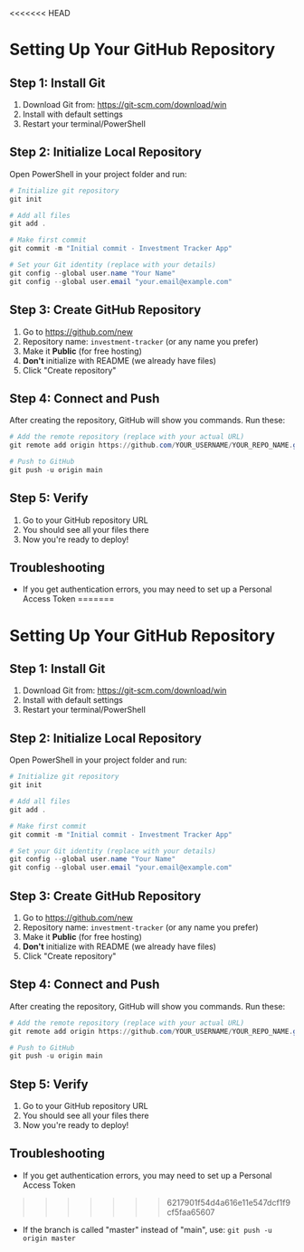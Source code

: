 <<<<<<< HEAD
# Setting Up Your GitHub Repository

## Step 1: Install Git
1. Download Git from: https://git-scm.com/download/win
2. Install with default settings
3. Restart your terminal/PowerShell

## Step 2: Initialize Local Repository
Open PowerShell in your project folder and run:

```powershell
# Initialize git repository
git init

# Add all files
git add .

# Make first commit
git commit -m "Initial commit - Investment Tracker App"

# Set your Git identity (replace with your details)
git config --global user.name "Your Name"
git config --global user.email "your.email@example.com"
```

## Step 3: Create GitHub Repository
1. Go to https://github.com/new
2. Repository name: `investment-tracker` (or any name you prefer)
3. Make it **Public** (for free hosting)
4. **Don't** initialize with README (we already have files)
5. Click "Create repository"

## Step 4: Connect and Push
After creating the repository, GitHub will show you commands. Run these:

```powershell
# Add the remote repository (replace with your actual URL)
git remote add origin https://github.com/YOUR_USERNAME/YOUR_REPO_NAME.git

# Push to GitHub
git push -u origin main
```

## Step 5: Verify
1. Go to your GitHub repository URL
2. You should see all your files there
3. Now you're ready to deploy!

## Troubleshooting
- If you get authentication errors, you may need to set up a Personal Access Token
=======
# Setting Up Your GitHub Repository

## Step 1: Install Git
1. Download Git from: https://git-scm.com/download/win
2. Install with default settings
3. Restart your terminal/PowerShell

## Step 2: Initialize Local Repository
Open PowerShell in your project folder and run:

```powershell
# Initialize git repository
git init

# Add all files
git add .

# Make first commit
git commit -m "Initial commit - Investment Tracker App"

# Set your Git identity (replace with your details)
git config --global user.name "Your Name"
git config --global user.email "your.email@example.com"
```

## Step 3: Create GitHub Repository
1. Go to https://github.com/new
2. Repository name: `investment-tracker` (or any name you prefer)
3. Make it **Public** (for free hosting)
4. **Don't** initialize with README (we already have files)
5. Click "Create repository"

## Step 4: Connect and Push
After creating the repository, GitHub will show you commands. Run these:

```powershell
# Add the remote repository (replace with your actual URL)
git remote add origin https://github.com/YOUR_USERNAME/YOUR_REPO_NAME.git

# Push to GitHub
git push -u origin main
```

## Step 5: Verify
1. Go to your GitHub repository URL
2. You should see all your files there
3. Now you're ready to deploy!

## Troubleshooting
- If you get authentication errors, you may need to set up a Personal Access Token
>>>>>>> 6217901f54d4a616e11e547dcf1f9cf5faa65607
- If the branch is called "master" instead of "main", use: `git push -u origin master` 